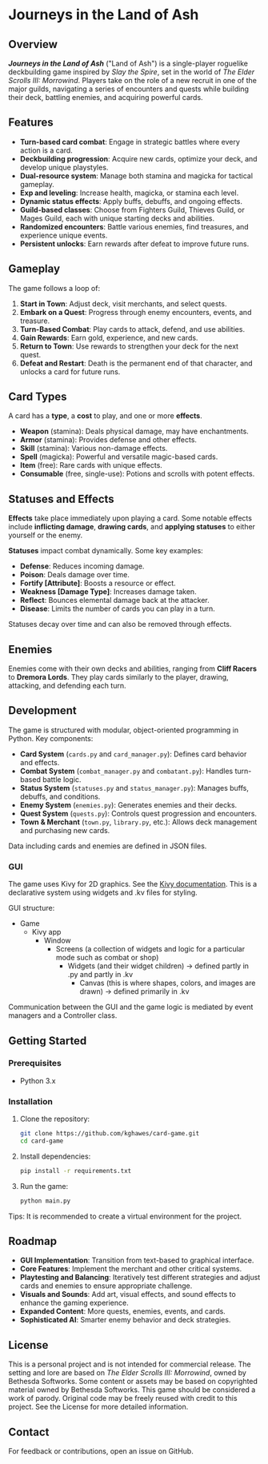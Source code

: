 # Journeys in the Land of Ash

## Overview
***Journeys in the Land of Ash*** ("Land of Ash") is a single-player roguelike deckbuilding game inspired by *Slay the Spire*, set in the world of *The Elder Scrolls III: Morrowind*. Players take on the role of a new recruit in one of the major guilds, navigating a series of encounters and quests while building their deck, battling enemies, and acquiring powerful cards.

## Features
- **Turn-based card combat**: Engage in strategic battles where every action is a card.
- **Deckbuilding progression**: Acquire new cards, optimize your deck, and develop unique playstyles.
- **Dual-resource system**: Manage both stamina and magicka for tactical gameplay.
- **Exp and leveling**: Increase health, magicka, or stamina each level.
- **Dynamic status effects**: Apply buffs, debuffs, and ongoing effects.
- **Guild-based classes**: Choose from Fighters Guild, Thieves Guild, or Mages Guild, each with unique starting decks and abilities.
- **Randomized encounters**: Battle various enemies, find treasures, and experience unique events.
- **Persistent unlocks**: Earn rewards after defeat to improve future runs.

## Gameplay
The game follows a loop of:
1. **Start in Town**: Adjust deck, visit merchants, and select quests.
2. **Embark on a Quest**: Progress through enemy encounters, events, and treasure.
3. **Turn-Based Combat**: Play cards to attack, defend, and use abilities.
4. **Gain Rewards**: Earn gold, experience, and new cards.
5. **Return to Town**: Use rewards to strengthen your deck for the next quest.
6. **Defeat and Restart**: Death is the permanent end of that character, and unlocks a card for future runs.

## Card Types
A card has a **type**, a **cost** to play, and one or more **effects**.
- **Weapon** (stamina): Deals physical damage, may have enchantments.
- **Armor** (stamina): Provides defense and other effects.
- **Skill** (stamina): Various non-damage effects.
- **Spell** (magicka): Powerful and versatile magic-based cards.
- **Item** (free): Rare cards with unique effects.
- **Consumable** (free, single-use): Potions and scrolls with potent effects.

## Statuses and Effects
**Effects** take place immediately upon playing a card. Some notable effects include **inflicting damage**, **drawing cards**, and **applying statuses** to either yourself or the enemy.

**Statuses** impact combat dynamically. Some key examples:
- **Defense**: Reduces incoming damage.
- **Poison**: Deals damage over time.
- **Fortify [Attribute]**: Boosts a resource or effect.
- **Weakness [Damage Type]**: Increases damage taken.
- **Reflect**: Bounces elemental damage back at the attacker.
- **Disease**: Limits the number of cards you can play in a turn.

Statuses decay over time and can also be removed through effects.

## Enemies
Enemies come with their own decks and abilities, ranging from **Cliff Racers** to **Dremora Lords**. They play cards similarly to the player, drawing, attacking, and defending each turn.

## Development
The game is structured with modular, object-oriented programming in Python. Key components:
- **Card System** (`cards.py` and `card_manager.py`): Defines card behavior and effects.
- **Combat System** (`combat_manager.py` and `combatant.py`): Handles turn-based battle logic.
- **Status System** (`statuses.py` and `status_manager.py`): Manages buffs, debuffs, and conditions.
- **Enemy System** (`enemies.py`): Generates enemies and their decks.
- **Quest System** (`quests.py`): Controls quest progression and encounters.
- **Town & Merchant** (`town.py`, `library.py`, etc.): Allows deck management and purchasing new cards.

Data including cards and enemies are defined in JSON files.

### GUI
The game uses Kivy for 2D graphics. See the [Kivy documentation](https://kivy.org/doc/stable/). This is a declarative system using widgets and .kv files for styling.

GUI structure:
- Game
  - Kivy app
    - Window
      - Screens (a collection of widgets and logic for a particular mode such as combat or shop)
        - Widgets (and their widget children) -> defined partly in .py and partly in .kv
          - Canvas (this is where shapes, colors, and images are drawn) -> defined primarily in .kv

Communication between the GUI and the game logic is mediated by event managers and a Controller class.

## Getting Started
### Prerequisites
- Python 3.x

### Installation
1. Clone the repository:
   ```bash
   git clone https://github.com/kghawes/card-game.git
   cd card-game
   ```
2. Install dependencies:
   ```bash
   pip install -r requirements.txt
   ```
3. Run the game:
   ```bash
   python main.py
   ```

Tips: It is recommended to create a virtual environment for the project. 

## Roadmap
- **GUI Implementation**: Transition from text-based to graphical interface.
- **Core Features**: Implement the merchant and other critical systems.
- **Playtesting and Balancing**: Iteratively test different strategies and adjust cards and enemies to ensure appropriate challenge.
- **Visuals and Sounds**: Add art, visual effects, and sound effects to enhance the gaming experience.
- **Expanded Content**: More quests, enemies, events, and cards.
- **Sophisticated AI**: Smarter enemy behavior and deck strategies.

## License
This is a personal project and is not intended for commercial release. The setting and lore are based on *The Elder Scrolls III: Morrowind*, owned by Bethesda Softworks. Some content or assets may be based on copyrighted material owned by Bethesda Softworks. This game should be considered a work of parody. Original code may be freely reused with credit to this project. See the License for more detailed information.

## Contact
For feedback or contributions, open an issue on GitHub.

